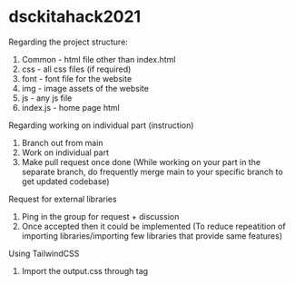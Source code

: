 # dsckitahack2021

Regarding the project structure:

1. Common - html file other than index.html
2. css - all css files (if required)
3. font - font file for the website
4. img - image assets of the website
5. js - any js file
6. index.js - home page html

Regarding working on individual part (instruction)

1. Branch out from main
2. Work on individual part
3. Make pull request once done
   (While working on your part in the separate branch, do frequently merge main to your specific branch to get updated codebase)

Request for external libraries

1. Ping in the group for request + discussion
2. Once accepted then it could be implemented
   (To reduce repeatition of importing libraries/importing few libraries that provide same features)

Using TailwindCSS

1. Import the output.css through <link> tag
